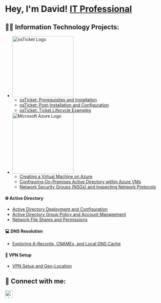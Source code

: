 # Hey, I'm David! [IT Professional](https://www.linkedin.com/in/david-clarke-92428424b/)

## 👨‍💻 Information Technology Projects:

- <img width="200" alt="osTicket Logo" src="https://github.com/vincentchachere/vincentchachere/assets/161680745/371c3628-b179-40fb-95cc-f9b3fe58746b"/>

  - [osTicket: Prerequisites and Installation](https://github.com/DavidClarkeIT/osticket-prereqs)
  - [osTicket: Post-Installation and Configuration](https://github.com/vincentchachere/post-install-config)
  - [osTicket: Ticket Lifecycle Examples](https://github.com/vincentchachere/ticket-lifestyle)

- <img width="200" alt="Microsoft Azure Logo" src="https://github.com/vincentchachere/vincentchachere/assets/161680745/3fff2a49-5fc2-4c2d-8ddb-ebfb18034c31"/>

  - [Creating a Virtual Machine on Azure](https://github.com/vincentchachere/virtual-machine)
  - [Configuring On-Premises Active Directory within Azure VMs](https://github.com/vincentchachere/azure-on-prem-ad)
  - [Network Security Groups (NSGs) and Inspecting Network Protocols](https://github.com/vincentchachere/azure-network-protocols)
 
#### 🌐 Active Directory

  - [Active Directory Deployment and Configuration](https://github.com/vincentchachere/Active-Directory-Infrastructure-Deployment-and-Configuration)
  - [Active Directory Group Policy and Account Management](https://github.com/vincentchachere/Group-Policy-and-Managing-Accounts)
  - [Network File Shares and Permissions](https://github.com/vincentchachere/Network-File-Shares-and-Permissions)

#### 💻 DNS Resolution

  - [Exploring A-Records, CNAMEs, and Local DNS Cache](https://github.com/vincentchachere/DNS-Fundamentals)

#### 📡 VPN Setup

  - [VPN Setup and Geo-Location](https://github.com/vincentchachere/VPN-Setup-and-Geo-location-Testing)

## 🤳 Connect with me:

[<img width="25" alt="vincentchachere | LinkedIn" width="22px" src="https://cdn.jsdelivr.net/npm/simple-icons@v3/icons/linkedin.svg" />][linkedin]

[linkedin]:https://www.linkedin.com/in/david-clarke-92428424b
